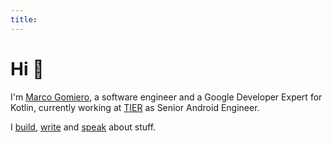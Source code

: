```yaml
---
title:
---
```



# Hi 👋

I'm [Marco Gomiero](https://www.marcogomiero.com/), a software engineer and a Google Developer Expert for Kotlin, currently working at [TIER](https://www.tier.app/) as Senior Android Engineer.

I [build](https://www.marcogomiero.com/projects), [write](https://www.marcogomiero.com/posts) and [speak](https://www.marcogomiero.com/talks) about stuff.


